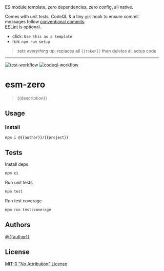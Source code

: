 [//]: # (overview-start)
ES module template, zero dependencies, zero config, all native.

Comes with unit tests, CodeQL & a tiny `git` hook to ensure commit messages
follow [conventional commits][cc].\
[ESLint][lint] is optional.

- click: `Use this as a template`
- run: `npm run setup`

> sets *everything* up, replaces all `{{token}}` then deletes all setup code
---
[//]: # (overview-end)

[![test-workflow][test-badge]][test-workflow] [![codeql-workflow][codeql-badge]][codeql-workflow]

# esm-zero

> {{description}}

## Usage

### Install

```bash
npm i @{{author}}/{{project}}
```

## Tests

Install deps

```bash
npm ci
```

Run unit tests

```bash
npm test
```

Run test coverage

```bash
npm run test:coverage
```

## Authors

[@{{author}}][{{author}}]

## License

[MIT-0 "No Attribution" License][license]

[test-badge]: https://img.shields.io/badge/tests:unit-passing-green
[test-workflow]: https://github.com/{{author}}/{{project}}/actions/workflows/test:unit.yml

[codeql-badge]: https://img.shields.io/badge/CodeQL-passing-green
[codeql-workflow]: https://github.com/{{author}}/{{project}}/actions/workflows/codeql.yml

[{{author}}]: https://github.com/{{author}}
[license]: ./LICENSE

[esm]: https://developer.mozilla.org/en-US/docs/Web/JavaScript/Guide/Modules
[lint]: https://eslint.org/
[cql]: https://codeql.github.com/
[ci]: https://github.com/features/actions
[cc]: https://www.conventionalcommits.org/en/about/
